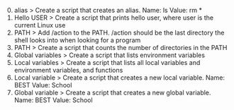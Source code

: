0. alias > Create a script that creates an alias. Name: ls Value: rm *
1. Hello USER > Create a script that prints hello user, where user is the current Linux use
2. PATH  > Add /action to the PATH. /action should be the last directory the shell looks into when looking for a program
3. PATH > Create a script that counts the number of directories in the PATH
4. Global variables > Create a script that lists environment variables
5. Local variables > Create a script that lists all local variables and environment variables, and functions
6. Local variable > Create a script that creates a new local variable. Name: BEST Value: School
7. Global variable > Create a script that creates a new global variable. Name: BEST Value: School


